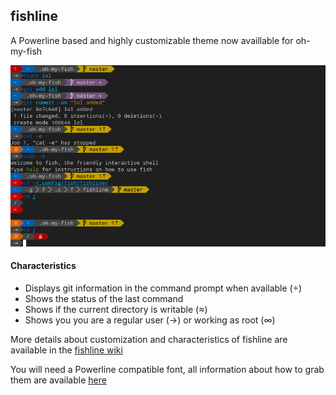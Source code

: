## fishline
A Powerline based and highly customizable theme now availlable for oh-my-fish

![fishline theme](https://raw.githubusercontent.com/0rax/fishline/screenshots/oh-my-fish.png)


#### Characteristics

* Displays git information in the command prompt when available ()
* Shows the status of the last command
* Shows if the current directory is writable ()
* Shows you you are a regular user (→) or working as root (∞)

More details about customization and characteristics of fishline are available in the [fishline wiki](https://github.com/0rax/fishline/wiki)

You will need a Powerline compatible font, all information about how to grab them are available [here](https://powerline.readthedocs.org/en/latest/installation.html#fonts-installation)
